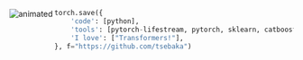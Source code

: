 <p align="center">
  <img src="https://64.media.tumblr.com/2dced32b6e6233015082fb3b784febc8/c8399938a52f32ef-f0/s500x750/05cbeab66bd13327bae4f79f4838e635511a1f7d.gifv" align="left" alt="animated" />
</p>

```python
torch.save({
    'code': [python],
    'tools': [pytorch-lifestream, pytorch, sklearn, catboost],
    'I love': ["Transformers!"],
}, f="https://github.com/tsebaka")
```
